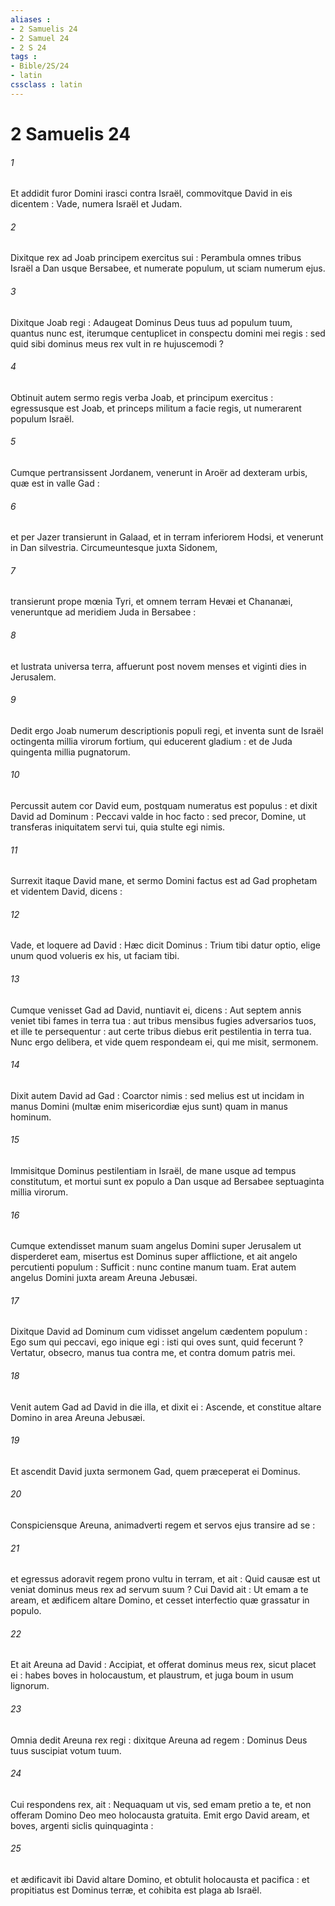 ```yaml
---
aliases : 
- 2 Samuelis 24
- 2 Samuel 24
- 2 S 24
tags : 
- Bible/2S/24
- latin
cssclass : latin
---
```


# 2 Samuelis 24

###### 1
Et addidit furor Domini irasci contra Israël, commovitque David in eis dicentem : Vade, numera Israël et Judam.
###### 2
Dixitque rex ad Joab principem exercitus sui : Perambula omnes tribus Israël a Dan usque Bersabee, et numerate populum, ut sciam numerum ejus.
###### 3
Dixitque Joab regi : Adaugeat Dominus Deus tuus ad populum tuum, quantus nunc est, iterumque centuplicet in conspectu domini mei regis : sed quid sibi dominus meus rex vult in re hujuscemodi ?
###### 4
Obtinuit autem sermo regis verba Joab, et principum exercitus : egressusque est Joab, et princeps militum a facie regis, ut numerarent populum Israël.
###### 5
Cumque pertransissent Jordanem, venerunt in Aroër ad dexteram urbis, quæ est in valle Gad :
###### 6
et per Jazer transierunt in Galaad, et in terram inferiorem Hodsi, et venerunt in Dan silvestria. Circumeuntesque juxta Sidonem,
###### 7
transierunt prope mœnia Tyri, et omnem terram Hevæi et Chananæi, veneruntque ad meridiem Juda in Bersabee :
###### 8
et lustrata universa terra, affuerunt post novem menses et viginti dies in Jerusalem.
###### 9
Dedit ergo Joab numerum descriptionis populi regi, et inventa sunt de Israël octingenta millia virorum fortium, qui educerent gladium : et de Juda quingenta millia pugnatorum.
###### 10
Percussit autem cor David eum, postquam numeratus est populus : et dixit David ad Dominum : Peccavi valde in hoc facto : sed precor, Domine, ut transferas iniquitatem servi tui, quia stulte egi nimis.
###### 11
Surrexit itaque David mane, et sermo Domini factus est ad Gad prophetam et videntem David, dicens :
###### 12
Vade, et loquere ad David : Hæc dicit Dominus : Trium tibi datur optio, elige unum quod volueris ex his, ut faciam tibi.
###### 13
Cumque venisset Gad ad David, nuntiavit ei, dicens : Aut septem annis veniet tibi fames in terra tua : aut tribus mensibus fugies adversarios tuos, et ille te persequentur : aut certe tribus diebus erit pestilentia in terra tua. Nunc ergo delibera, et vide quem respondeam ei, qui me misit, sermonem.
###### 14
Dixit autem David ad Gad : Coarctor nimis : sed melius est ut incidam in manus Domini (multæ enim misericordiæ ejus sunt) quam in manus hominum.
###### 15
Immisitque Dominus pestilentiam in Israël, de mane usque ad tempus constitutum, et mortui sunt ex populo a Dan usque ad Bersabee septuaginta millia virorum.
###### 16
Cumque extendisset manum suam angelus Domini super Jerusalem ut disperderet eam, misertus est Dominus super afflictione, et ait angelo percutienti populum : Sufficit : nunc contine manum tuam. Erat autem angelus Domini juxta aream Areuna Jebusæi.
###### 17
Dixitque David ad Dominum cum vidisset angelum cædentem populum : Ego sum qui peccavi, ego inique egi : isti qui oves sunt, quid fecerunt ? Vertatur, obsecro, manus tua contra me, et contra domum patris mei.
###### 18
Venit autem Gad ad David in die illa, et dixit ei : Ascende, et constitue altare Domino in area Areuna Jebusæi.
###### 19
Et ascendit David juxta sermonem Gad, quem præceperat ei Dominus.
###### 20
Conspiciensque Areuna, animadverti regem et servos ejus transire ad se :
###### 21
et egressus adoravit regem prono vultu in terram, et ait : Quid causæ est ut veniat dominus meus rex ad servum suum ? Cui David ait : Ut emam a te aream, et ædificem altare Domino, et cesset interfectio quæ grassatur in populo.
###### 22
Et ait Areuna ad David : Accipiat, et offerat dominus meus rex, sicut placet ei : habes boves in holocaustum, et plaustrum, et juga boum in usum lignorum.
###### 23
Omnia dedit Areuna rex regi : dixitque Areuna ad regem : Dominus Deus tuus suscipiat votum tuum.
###### 24
Cui respondens rex, ait : Nequaquam ut vis, sed emam pretio a te, et non offeram Domino Deo meo holocausta gratuita. Emit ergo David aream, et boves, argenti siclis quinquaginta :
###### 25
et ædificavit ibi David altare Domino, et obtulit holocausta et pacifica : et propitiatus est Dominus terræ, et cohibita est plaga ab Israël.
